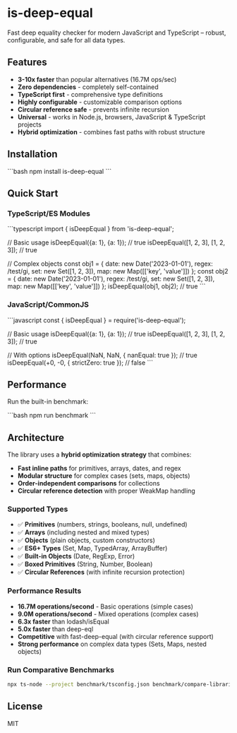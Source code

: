# is-deep-equal

Fast deep equality checker for modern JavaScript and TypeScript – robust, configurable, and safe for all data types.

## Features

- **3-10x faster** than popular alternatives (16.7M ops/sec)
- **Zero dependencies** - completely self-contained
- **TypeScript first** - comprehensive type definitions
- **Highly configurable** - customizable comparison options
- **Circular reference safe** - prevents infinite recursion
- **Universal** - works in Node.js, browsers, JavaScript & TypeScript projects
- **Hybrid optimization** - combines fast paths with robust structure

## Installation

\`\`\`bash
npm install is-deep-equal
\`\`\`

## Quick Start

### TypeScript/ES Modules
\`\`\`typescript
import { isDeepEqual } from 'is-deep-equal';

// Basic usage
isDeepEqual({a: 1}, {a: 1}); // true
isDeepEqual([1, 2, 3], [1, 2, 3]); // true

// Complex objects
const obj1 = { 
  date: new Date('2023-01-01'),
  regex: /test/gi,
  set: new Set([1, 2, 3]),
  map: new Map([['key', 'value']])
};
const obj2 = { 
  date: new Date('2023-01-01'),
  regex: /test/gi,
  set: new Set([1, 2, 3]),
  map: new Map([['key', 'value']])
};
isDeepEqual(obj1, obj2); // true
\`\`\`

### JavaScript/CommonJS
\`\`\`javascript
const { isDeepEqual } = require('is-deep-equal');

// Basic usage
isDeepEqual({a: 1}, {a: 1}); // true
isDeepEqual([1, 2, 3], [1, 2, 3]); // true

// With options
isDeepEqual(NaN, NaN, { nanEqual: true }); // true
isDeepEqual(+0, -0, { strictZero: true }); // false
\`\`\`

## Performance

Run the built-in benchmark:

\`\`\`bash
npm run benchmark
\`\`\`

## Architecture
The library uses a **hybrid optimization strategy** that combines:
- **Fast inline paths** for primitives, arrays, dates, and regex
- **Modular structure** for complex cases (sets, maps, objects)
- **Order-independent comparisons** for collections
- **Circular reference detection** with proper WeakMap handling

### Supported Types
- ✅ **Primitives** (numbers, strings, booleans, null, undefined)
- ✅ **Arrays** (including nested and mixed types)
- ✅ **Objects** (plain objects, custom constructors)
- ✅ **ES6+ Types** (Set, Map, TypedArray, ArrayBuffer)
- ✅ **Built-in Objects** (Date, RegExp, Error)
- ✅ **Boxed Primitives** (String, Number, Boolean)
- ✅ **Circular References** (with infinite recursion protection)

### Performance Results
- **16.7M operations/second** - Basic operations (simple cases)
- **9.0M operations/second** - Mixed operations (complex cases)
- **6.3x faster** than lodash/isEqual
- **5.0x faster** than deep-eql
- **Competitive** with fast-deep-equal (with circular reference support)
- **Strong performance** on complex data types (Sets, Maps, nested objects)

### Run Comparative Benchmarks
```bash
npx ts-node --project benchmark/tsconfig.json benchmark/compare-libraries.ts
```

## License

MIT

